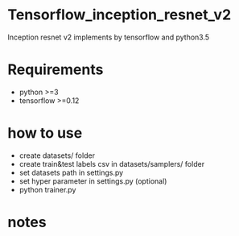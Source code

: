 # Tensorflow_inception_resnet_v2
Inception resnet v2 implements by tensorflow and python3.5

# Requirements
- python >=3
- tensorflow >=0.12

# how to use
- create datasets/ folder
- create train&test labels csv in datasets/samplers/ folder
- set datasets path in settings.py
- set hyper parameter in settings.py (optional)
- python trainer.py

# notes